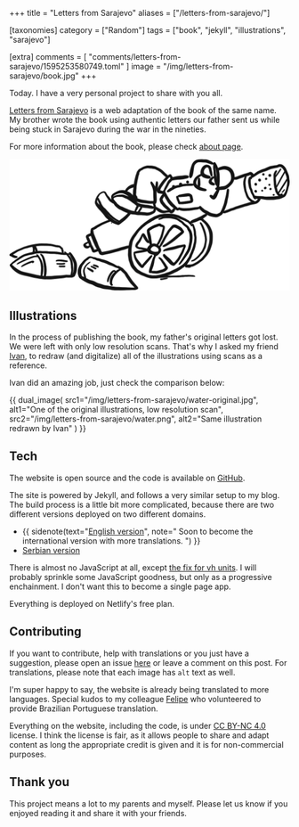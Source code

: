 +++
title = "Letters from Sarajevo"
aliases = ["/letters-from-sarajevo/"]

[taxonomies]
category = ["Random"]
tags = ["book", "jekyll", "illustrations", "sarajevo"]

[extra]
comments = [
  "comments/letters-from-sarajevo/1595253580749.toml"
]
image = "/img/letters-from-sarajevo/book.jpg"
+++


Today. I have a very personal project to share with you all.

[Letters from Sarajevo](https://lettersfromsarajevo.com/) is a web adaptation of the book of the same name. My brother wrote the book using authentic letters our father sent us while being stuck in Sarajevo during the war in the nineties.

For more information about the book, please check [about page](https://lettersfromsarajevo.com/en/about/).


<!--{:.Image--md}-->
[![One of the images from the book, soldier lying on the cannon which is plugged with a cork](/img/letters-from-sarajevo/truce.png)](https://lettersfromsarajevo.com/)

<!-- more -->

## Illustrations

In the process of publishing the book, my father's original letters got lost. We were left with only low resolution scans. That's why I asked my friend [Ivan](https://www.instagram.com/sun_day_sign/), to redraw (and digitalize) all of the illustrations using scans as a reference.

Ivan did an amazing job, just check the comparison below:

{{ dual_image(
  src1="/img/letters-from-sarajevo/water-original.jpg",
  alt1="One of the original illustrations, low resolution scan",
  src2="/img/letters-from-sarajevo/water.png",
  alt2="Same illustration redrawn by Ivan"
) }}

## Tech

The website is open source and the code is available on [GitHub](https://github.com/Stanko/letters-from-sarajevo).

The site is powered by Jekyll, and follows a very similar setup to my blog. The build process is a little bit more complicated, because there are two different versions deployed on two different domains.

* {{ sidenote(text="[English version](https://lettersfromsarajevo.com/)", note="
Soon to become the international version with more translations.
") }}
* [Serbian version](https://pismaizsarajeva.com/)

There is almost no JavaScript at all, except [the fix for vh units](/blog/mobile-chrome-vh-units-fix/). I will probably sprinkle some JavaScript goodness, but only as a progressive enchainment. I don't want this to become a single page app.

Everything is deployed on Netlify's free plan.


## Contributing

If you want to contribute, help with translations or you just have a suggestion, please open an issue [here](https://github.com/Stanko/letters-from-sarajevo/issues) or leave a comment on this post. For translations, please note that each image has `alt` text as well.

I'm super happy to say, the website is already being translated to more languages. Special kudos to my colleague [Felipe](http://felipemedina.com.br/) who volunteered to provide Brazilian Portuguese translation.

Everything on the website, including the code, is under [CC BY-NC 4.0](https://creativecommons.org/licenses/by-nc/4.0/) license. I think the license is fair, as it allows people to share and adapt content as long the appropriate credit is given and it is for non-commercial purposes.

## Thank you

This project means a lot to my parents and myself. Please let us know if you enjoyed reading it and share it with your friends.
